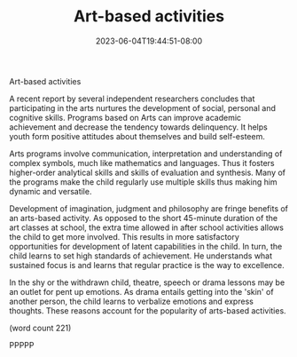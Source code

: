 ﻿---
title: "Art-based activities"
date: 2023-06-04T19:44:51-08:00
description: "After School Activities Tips for Web Success"
featured_image: "/images/After School Activities.jpg"
tags: ["After School Activities"]
---

Art-based activities

A recent report by several independent researchers concludes that 
participating in the arts nurtures the development of social, personal and 
cognitive skills. Programs based on Arts can improve academic achievement 
and decrease the tendency towards delinquency. It helps youth form 
positive attitudes about themselves and build self-esteem.

Arts programs involve communication, interpretation and understanding of 
complex symbols, much like mathematics and languages. Thus it fosters 
higher-order analytical skills and skills of evaluation and synthesis. 
Many of the programs make the child regularly use multiple skills thus 
making him dynamic and versatile. 

Development of imagination, judgment and philosophy are fringe benefits of 
an arts-based activity. As opposed to the short 45-minute duration of the 
art classes at school, the extra time allowed in after school activities 
allows the child to get more involved. This results in more satisfactory 
opportunities for development of latent capabilities in the child. In 
turn, the child learns to set high standards of achievement. He 
understands what sustained focus is and learns that regular practice is 
the way to excellence. 

In the shy or the withdrawn child, theatre, speech or drama lessons may be 
an outlet for pent up emotions. As drama entails getting into the 'skin' 
of another person, the child learns to verbalize emotions and express 
thoughts. These reasons account for the popularity of arts-based 
activities.  

(word count 221)

PPPPP
